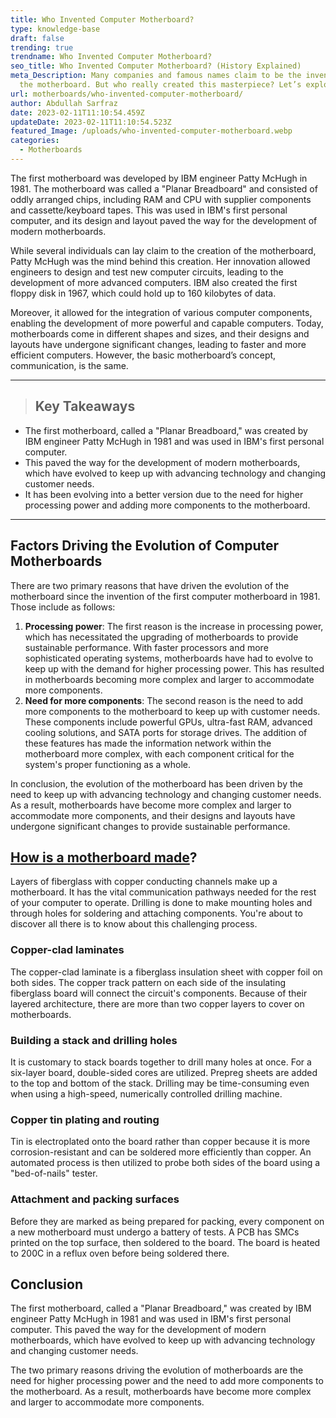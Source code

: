 ```yaml
---
title: Who Invented Computer Motherboard?
type: knowledge-base
draft: false
trending: true
trendname: Who Invented Computer Motherboard?
seo_title: Who Invented Computer Motherboard? (History Explained)
meta_Description: Many companies and famous names claim to be the inventor of
  the motherboard. But who really created this masterpiece? Let’s explore!
url: motherboards/who-invented-computer-motherboard/
author: Abdullah Sarfraz
date: 2023-02-11T11:10:54.459Z
updateDate: 2023-02-11T11:10:54.523Z
featured_Image: /uploads/who-invented-computer-motherboard.webp
categories:
  - Motherboards
---
```

The first motherboard was developed by IBM engineer Patty McHugh in 1981. The motherboard was called a "Planar Breadboard" and consisted of oddly arranged chips, including RAM and CPU with supplier components and cassette/keyboard tapes. This was used in IBM's first personal computer, and its design and layout paved the way for the development of modern motherboards.

While several individuals can lay claim to the creation of the motherboard, Patty McHugh was the mind behind this creation. Her innovation allowed engineers to design and test new computer circuits, leading to the development of more advanced computers. IBM also created the first floppy disk in 1967, which could hold up to 160 kilobytes of data.

Moreover, it allowed for the integration of various computer components, enabling the development of more powerful and capable computers. Today, motherboards come in different shapes and sizes, and their designs and layouts have undergone significant changes, leading to faster and more efficient computers. However, the basic motherboard’s concept, communication, is the same.

- - -

> ## Key Takeaways

* The first motherboard, called a "Planar Breadboard," was created by IBM engineer Patty McHugh in 1981 and was used in IBM's first personal computer. 
* This paved the way for the development of modern motherboards, which have evolved to keep up with advancing technology and changing customer needs. 
* It has been evolving into a better version due to the need for higher processing power and adding more components to the motherboard.

- - -

## Factors Driving the Evolution of Computer Motherboards

There are two primary reasons that have driven the evolution of the motherboard since the invention of the first computer motherboard in 1981. Those include as follows:

1. **Processing power**: The first reason is the increase in processing power, which has necessitated the upgrading of motherboards to provide sustainable performance. With faster processors and more sophisticated operating systems, motherboards have had to evolve to keep up with the demand for higher processing power. This has resulted in motherboards becoming more complex and larger to accommodate more components.
2. **Need for more components**: The second reason is the need to add more components to the motherboard to keep up with customer needs. These components include powerful GPUs, ultra-fast RAM, advanced cooling solutions, and SATA ports for storage drives. The addition of these features has made the information network within the motherboard more complex, with each component critical for the system's proper functioning as a whole.

In conclusion, the evolution of the motherboard has been driven by the need to keep up with advancing technology and changing customer needs. As a result, motherboards have become more complex and larger to accommodate more components, and their designs and layouts have undergone significant changes to provide sustainable performance. 

## [How is a motherboard made](https://pcideaz.com/motherboards/how-motherboard-is-made/)?

Layers of fiberglass with copper conducting channels make up a motherboard. It has the vital communication pathways needed for the rest of your computer to operate. Drilling is done to make mounting holes and through holes for soldering and attaching components. You're about to discover all there is to know about this challenging process.

### Copper-clad laminates

The copper-clad laminate is a fiberglass insulation sheet with copper foil on both sides. The copper track pattern on each side of the insulating fiberglass board will connect the circuit's components. Because of their layered architecture, there are more than two copper layers to cover on motherboards.

### Building a stack and drilling holes

It is customary to stack boards together to drill many holes at once. For a six-layer board, double-sided cores are utilized. Prepreg sheets are added to the top and bottom of the stack. Drilling may be time-consuming even when using a high-speed, numerically controlled drilling machine.

### Copper tin plating and routing

Tin is electroplated onto the board rather than copper because it is more corrosion-resistant and can be soldered more efficiently than copper. An automated process is then utilized to probe both sides of the board using a "bed-of-nails" tester.

### Attachment and packing surfaces

Before they are marked as being prepared for packing, every component on a new motherboard must undergo a battery of tests. A PCB has SMCs printed on the top surface, then soldered to the board. The board is heated to 200C in a reflux oven before being soldered there.

## Conclusion

The first motherboard, called a "Planar Breadboard," was created by IBM engineer Patty McHugh in 1981 and was used in IBM's first personal computer. This paved the way for the development of modern motherboards, which have evolved to keep up with advancing technology and changing customer needs.

The two primary reasons driving the evolution of motherboards are the need for higher processing power and the need to add more components to the motherboard. As a result, motherboards have become more complex and larger to accommodate more components.